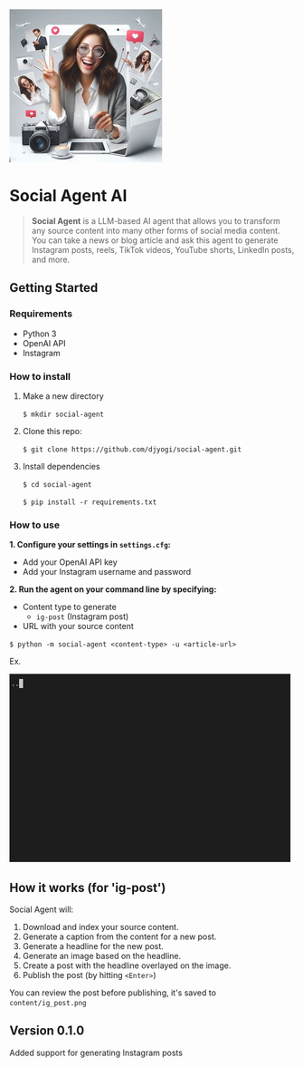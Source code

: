 <img src="readme/sa-logo.jpeg?raw=true"/>

# Social Agent AI

> **Social Agent** is a LLM-based AI agent that allows you to transform any source content into many other forms of social media content. You can take a news or blog article and ask this agent to generate Instagram posts, reels, TikTok videos, YouTube shorts, LinkedIn posts, and more.

## Getting Started

### Requirements
- Python 3
- OpenAI API
- Instagram

### How to install
1. Make a new directory
    
    `$ mkdir social-agent`

2. Clone this repo:

    `$ git clone https://github.com/djyogi/social-agent.git`

3. Install dependencies

    `$ cd social-agent`

    `$ pip install -r requirements.txt`

### How to use

**1. Configure your settings in `settings.cfg`:**
- Add your OpenAI API key
- Add your Instagram username and password

**2. Run the agent on your command line by specifying:**
- Content type to generate
    - `ig-post` (Instagram post)
- URL with your source content

`$ python -m social-agent <content-type> -u <article-url>`

Ex.

<img src="readme/sa-demo-1.gif?raw=true"/>

## How it works (for 'ig-post')

Social Agent will:
1. Download and index your source content.
2. Generate a caption from the content for a new post.
3. Generate a headline for the new post.
4. Generate an image based on the headline.
5. Create a post with the headline overlayed on the image.
6. Publish the post (by hitting `<Enter>`)

You can review the post before publishing, it's saved to `content/ig_post.png`

## Version 0.1.0
Added support for generating Instagram posts